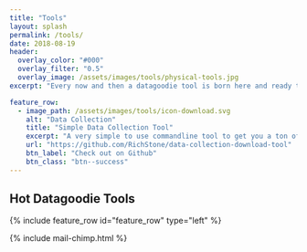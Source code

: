 ```yaml
---
title: "Tools"
layout: splash
permalink: /tools/
date: 2018-08-19
header: 
  overlay_color: "#000"
  overlay_filter: "0.5"
  overlay_image: /assets/images/tools/physical-tools.jpg
excerpt: "Every now and then a datagoodie tool is born here and ready to use by everyone."

feature_row:
  - image_path: /assets/images/tools/icon-download.svg
    alt: "Data Collection"
    title: "Simple Data Collection Tool"
    excerpt: "A very simple to use commandline tool to get you a ton of data, when you have a fairly static download URL."
    url: "https://github.com/RichStone/data-collection-download-tool"
    btn_label: "Check out on Github"
    btn_class: "btn--success"
---
```


## Hot Datagoodie Tools
{% include feature_row id="feature_row" type="left" %}

{% include mail-chimp.html %}